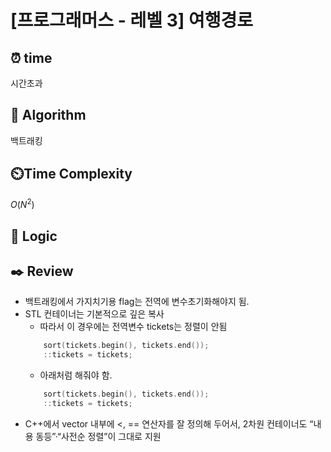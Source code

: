 # [프로그래머스 - 레벨 3] 여행경로
 
## ⏰  **time**
시간초과

## :pushpin: **Algorithm**
백트래킹

## ⏲️**Time Complexity**
$O(N^2)$

## :round_pushpin: **Logic**

## :black_nib: **Review**
- 백트래킹에서 가지치기용 flag는 전역에 변수초기화해야지 됨.
- STL 컨테이너는 기본적으로 깊은 복사
    - 따라서 이 경우에는 전역변수 tickets는 정렬이 안됨
    ```c++
        sort(tickets.begin(), tickets.end());
        ::tickets = tickets;
    ```
    - 아래처럼 해줘야 함.
    ```c++
        sort(tickets.begin(), tickets.end());
        ::tickets = tickets;
    ```
- C++에서 vector 내부에 <, == 연산자를 잘 정의해 두어서, 2차원 컨테이너도 “내용 동등”·“사전순 정렬”이 그대로 지원